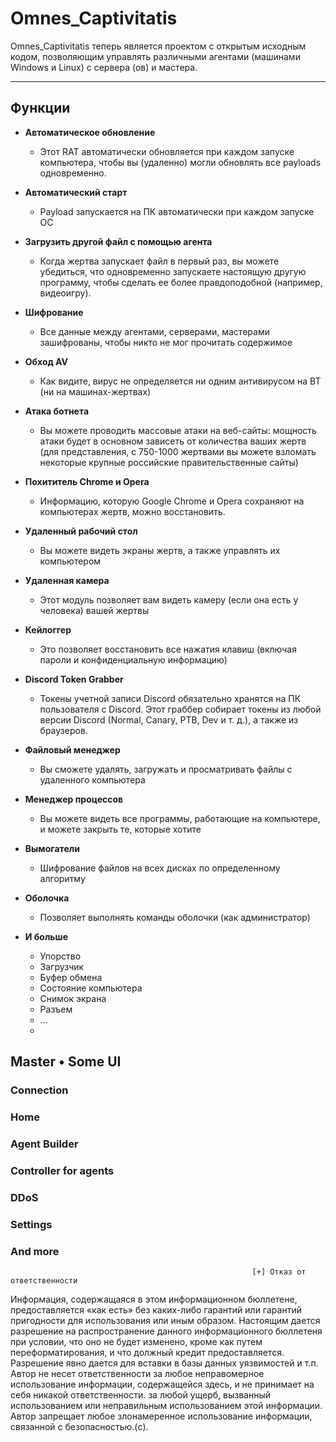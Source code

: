 # Omnes_Captivitatis

Omnes_Captivitatis теперь является проектом с открытым исходным кодом, позволяющим управлять различными агентами (машинами Windows и Linux) с сервера (ов) и мастера.

---
## Функции

- **Автоматическое обновление**
    - Этот RAT автоматически обновляется при каждом запуске компьютера, чтобы вы (удаленно) могли обновлять все payloads одновременно.
- **Автоматический старт**
    - Payload запускается на ПК автоматически при каждом запуске ОС
- **Загрузить другой файл с помощью агента**
    - Когда жертва запускает файл в первый раз, вы можете убедиться, что одновременно запускаете настоящую другую программу, чтобы сделать ее более правдоподобной (например, видеоигру).
- **Шифрование**
    - Все данные между агентами, серверами, мастерами зашифрованы, чтобы никто не мог прочитать содержимое
- **Обход AV**
    - Как видите, вирус не определяется ни одним антивирусом на ВТ (ни на машинах-жертвах)

- **Атака ботнета**
    - Вы можете проводить массовые атаки на веб-сайты: мощность атаки будет в основном зависеть от количества ваших жертв (для представления, с 750-1000 жертвами вы можете взломать некоторые крупные российские правительственные сайты)
- **Похититель Chrome и Opera**
    - Информацию, которую Google Chrome и Opera сохраняют на компьютерах жертв, можно восстановить.
- **Удаленный рабочий стол**
    - Вы можете видеть экраны жертв, а также управлять их компьютером
- **Удаленная камера**
    - Этот модуль позволяет вам видеть камеру (если она есть у человека) вашей жертвы
- **Кейлоггер**
    - Это позволяет восстановить все нажатия клавиш (включая пароли и конфиденциальную информацию)
- **Discord Token Grabber**
    - Токены учетной записи Discord обязательно хранятся на ПК пользователя с Discord. Этот граббер собирает токены из любой версии Discord (Normal, Canary, PTB, Dev и т. д.), а также из браузеров.
- **Файловый менеджер**
    - Вы сможете удалять, загружать и просматривать файлы с удаленного компьютера
- **Менеджер процессов**
    - Вы можете видеть все программы, работающие на компьютере, и можете закрыть те, которые хотите
- **Вымогатели**
    - Шифрование файлов на всех дисках по определенному алгоритму
- **Оболочка**
    - Позволяет выполнять команды оболочки (как администратор)
 - **И больше**
    - Упорство
    - Загрузчик
    - Буфер обмена
    - Состояние компьютера
    - Снимок экрана
    - Разъем
    - ...
    - 
## Master • Some UI
### Connection
### Home
### Agent Builder
### Controller for agents
### DDoS
### Settings
### And more

                                                          [+] Отказ от ответственности

Информация, содержащаяся в этом информационном бюллетене, предоставляется «как есть» без каких-либо гарантий или гарантий пригодности для использования или иным образом.
Настоящим дается разрешение на распространение данного информационного бюллетеня при условии, что оно не будет изменено, кроме как путем переформатирования, и
что должный кредит предоставляется. Разрешение явно дается для вставки в базы данных уязвимостей и т.п.
Автор не несет ответственности за любое неправомерное использование информации, содержащейся здесь, и не принимает на себя никакой ответственности.
за любой ущерб, вызванный использованием или неправильным использованием этой информации. Автор запрещает любое злонамеренное использование информации, связанной с безопасностью.(c).
